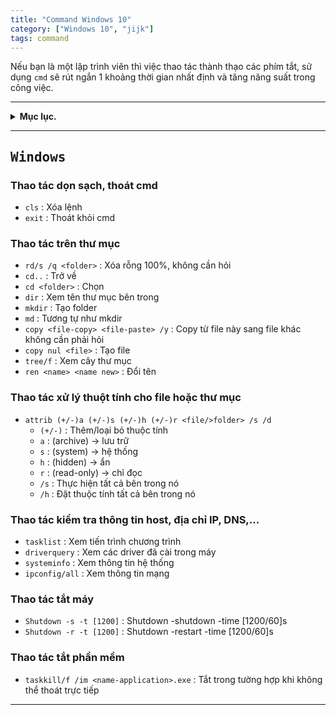 ```yaml
---
title: "Command Windows 10"
category: ["Windows 10", "jijk"]
tags: command
---
```


Nếu bạn là một lập trình viên thì việc thao tác thành thạo các phím tắt, sử dụng `cmd` sẽ rút ngắn 1 khoảng thời gian nhất định và tăng năng suất trong công việc.

***

<details>
    <summary><strong>Mục lục.</strong></summary>

* [Thao tác dọn sạch, thoát cmd.](#thaotacdonsach)
* [Thao tác trên thư mục.](#thaotactrenthumuc)
* [Thao tác xử lý thuột tính cho file hoặc thư mục.](#thaotacxulythuoctinh)
* [Thao tác kiểm tra thông tin host, địa chỉ IP, DNS,....](#thaotackiemtrathongtin)
* [Thao tác tắt máy.](#thaotactatmay)
* [Thao tác tắt phần mềm.](#thaotactatphanmem)


</details>

***
## <kbd>Windows</kbd>

### Thao tác dọn sạch, thoát cmd<a name="thaotacdonsach"></a>
* `cls` : Xóa lệnh
* `exit` : Thoát khỏi cmd

### Thao tác trên thư mục<a name="thaotactrenthumuc"></a>
* `rd/s /q <folder>` : Xóa rỗng 100%, không cần hỏi
* `cd..` : Trở về
* `cd <folder>` : Chọn
* `dir` : Xem tên thư mục bên trong
* `mkdir` : Tạo folder
* `md` : Tương tự như mkdir
* `copy <file-copy> <file-paste> /y` : Copy từ file này sang file khác không cần phải hỏi
* `copy nul <file>` : Tạo file
* `tree/f` : Xem cây thư mục
* `ren <name> <name new>` : Đổi tên

### Thao tác xử lý thuột tính cho file hoặc thư mục<a name="thaotacxulythuoctinh"></a>
* `attrib (+/-)a (+/-)s (+/-)h (+/-)r <file/>folder> /s /d`
  * `(+/-)` : Thêm/loại bỏ thuộc tính
  * `a` : (archive) -> lưu trữ
  * `s` : (system) -> hệ thống
  * `h` : (hidden) -> ẩn
  * `r` : (read-only) -> chỉ đọc
  * `/s` : Thực hiện tất cả bên trong nó
  * `/h` : Đặt thuộc tính tất cả bên trong nó

### Thao tác kiểm tra thông tin host, địa chỉ IP, DNS,...<a name="thaotackiemtrathongtin"></a>
* `tasklist` : Xem tiến trình chương trình
* `driverquery` : Xem các driver đã cài trong máy
* `systeminfo` : Xem thông tin hệ thống
* `ipconfig/all` : Xem thông tin mạng

### Thao tác tắt máy<a name="thaotactatmay"></a>
* `Shutdown -s -t [1200]` : Shutdown -shutdown -time [1200/60]s
* `Shutdown -r -t [1200]` : Shutdown -restart -time [1200/60]s

### Thao tác tắt phần mềm<a name="thaotactatphanmem"></a>
* `taskkill/f /im <name-application>.exe` : Tắt trong tường hợp khi không thể thoát trực tiếp

***